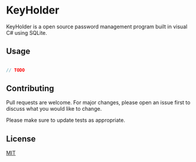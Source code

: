 # KeyHolder

KeyHolder is a open source password management program built in visual C# using SQLite.

## Usage

```C#

// TODO

```

## Contributing

Pull requests are welcome. For major changes, please open an issue first
to discuss what you would like to change.

Please make sure to update tests as appropriate.

## License

[MIT](https://choosealicense.com/licenses/mit/)